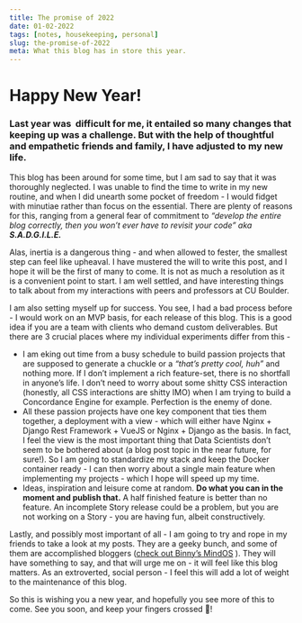 ```yaml
---
title: The promise of 2022
date: 01-02-2022
tags: [notes, housekeeping, personal]
slug: the-promise-of-2022
meta: What this blog has in store this year. 
---
```


# Happy New Year!



### Last year was  difficult for me, it entailed so many changes that keeping up was a challenge. But with the help of thoughtful and empathetic friends and family, I have adjusted to my new life.



This blog has been around for some time, but I am sad to say that it was thoroughly neglected. I was unable to find the time to write in my new routine, and when I did unearth some pocket of freedom - I would fidget with minutiae rather than focus on the essential. There are plenty of reasons for this, ranging from a general fear of commitment to *“develop the entire blog correctly, then you won’t ever have to revisit your code” aka __S.A.D.G.I.L.E.__* 


Alas, inertia is a dangerous thing - and when allowed to fester, the smallest step can feel like upheaval. I have mustered the will to write this post, and I hope it will be the first of many to come. It is not as much a resolution as it is a convenient point to start. I am well settled, and have interesting things to talk about from my interactions with peers and professors at CU Boulder. 



I am also setting myself up for success. You see, I had a bad process before - I would work on an MVP basis, for each release of this blog. This is a good idea if you are a team with clients who demand custom deliverables. But there are 3 crucial places where my individual experiments differ from this - 



- I am eking out time from a busy schedule to build passion projects that are supposed to generate a chuckle or a *“that’s pretty cool, huh”* and nothing more. If I don’t implement a rich feature-set, there is no shortfall in anyone’s life. I don’t need to worry about some shitty CSS interaction (honestly, all CSS interactions are shitty IMO) when I am trying to build a Concordance Engine for example. Perfection is the enemy of done.
- All these passion projects have one key component that ties them together, a deployment with a view - which will either have Nginx + Django Rest Framework + VueJS or Nginx + Django as the basis. In fact, I feel the view is the most important thing that Data Scientists don’t seem to be bothered about (a blog post topic in the near future, for sure!). So I am going to standardize my stack and keep the Docker container ready - I can then worry about a single main feature when implementing my projects - which I hope will speed up my time.
- Ideas, inspiration and leisure come at random. **Do what you can in the moment and publish that.** A half finished feature is better than no feature. An incomplete Story release could be a problem, but you are not working on a Story - you are having fun, albeit constructively.

Lastly, and possibly most important of all - I am going to try and rope in my friends to take a look at my posts. They are a geeky bunch, and some of them are accomplished bloggers ([check out Binny’s MindOS](https://binnyva.substack.com/?utm_source=substack&utm_medium=web&utm_campaign=substack_profile) ). They will have something to say, and that will urge me on - it will feel like this blog matters. As an extroverted, social person - I feel this will add a lot of weight to the maintenance of this blog. 

So this is wishing you a new year, and hopefully you see more of this to come. See you soon, and keep your fingers crossed 🤞!



